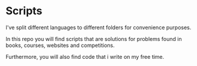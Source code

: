 # Scripts
I've split different languages to different folders for convenience purposes.

In this repo you will find scripts that are solutions for problems found in books, courses, websites and competitions.

Furthermore, you will also find code that i write on my free time.

